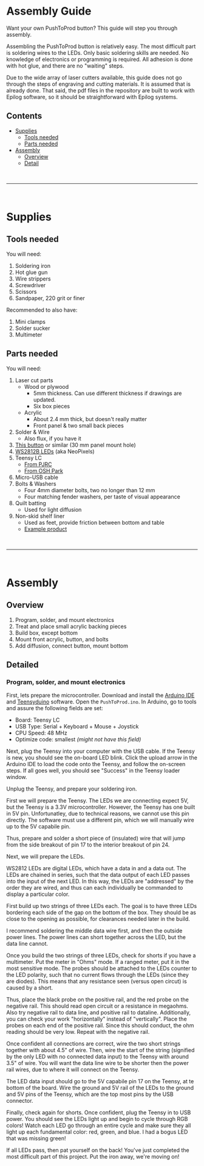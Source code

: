 # Assembly Guide

Want your own PushToProd button? This guide will step you through assembly.

Assembling the PushToProd button is relatively easy. The most difficult
part is soldering wires to the LEDs. Only basic soldering skills are needed.
No knowledge of electronics or programming is required. All adhesion is done
with hot glue, and there are no "waiting" steps.

Due to the wide array of laser cutters available, this guide does not go
through the steps of engraving and cutting materials. It is assumed that is
already done. That said, the pdf files in the repository are built to work
with Epilog software, so it should be straightforward with Epilog systems.


## Contents

* [Supplies](#supplies)
    * [Tools needed](#tools-needed)
    * [Parts needed](#parts-needed)
* [Assembly](#assembly)
    * [Overview](#overview)
    * [Detail](#detail)


<br>

---

<br>



# Supplies

## Tools needed

You will need:
1. Soldering iron
1. Hot glue gun
1. Wire strippers
1. Screwdriver
1. Scissors
1. Sandpaper, 220 grit or finer

Recommended to also have:
1. Mini clamps
1. Solder sucker
1. Multimeter

## Parts needed

You will need:
1. Laser cut parts
    * Wood or plywood
        * 5mm thickness. Can use different thickness if drawings are updated.
        * Six box pieces
    * Acrylic
        * About 2.4 mm thick, but doesn't really matter
        * Front panel & two small back pieces
1. Solder & Wire
    * Also flux, if you have it
1. [This button](https://www.amazon.com/Uxcell-a13071000ux0939-Push-Button-Switch/dp/B00EDMIYCW/) or similar (30 mm panel mount hole)
1. [WS2812B LEDs](https://www.amazon.com/BTF-LIGHTING-WS2812B-Heatsink-10mm3mm-WS2811/dp/B01DC0J3UM/) (aka NeoPixels)
1. Teensy LC
    * [From PJRC](https://www.pjrc.com/store/teensylc.html)
    * [From OSH Park](https://store.oshpark.com/products/teensy-lc)
1. Micro-USB cable
1. Bolts & Washers
    * Four 4mm diameter bolts, two no longer than 12 mm
    * Four matching fender washers, per taste of visual appearance
1. Quilt batting
    * Used for light diffusion
1. Non-skid shelf liner
    * Used as feet, provide friction between bottom and table
    * [Example product](https://www.amazon.com/Non-Skid-Drawer-Cabinet-Shelves-Non-Slip/dp/B00IXYIWC8)


<br>

---

<br>


# Assembly

## Overview

1. Program, solder, and mount electronics
1. Treat and place small acrylic backing pieces
1. Build box, except bottom
1. Mount front acrylic, button, and bolts
1. Add diffusion, connect button, mount bottom

## Detailed

### Program, solder, and mount electronics

First, lets prepare the microcontroller. Download and install the
[Arduino IDE](https://www.arduino.cc/en/Main/Software) and
[Teensyduino](https://www.pjrc.com/teensy/teensyduino.html)
software. Open the `PushToProd.ino`. In Arduino, go to tools and assure
the following fields are set:
* Board: Teensy LC
* USB Type: Serial + Keyboard + Mouse + Joystick
* CPU Speed: 48 MHz
* Optimize code: smallest *(might not have this field)*

Next, plug the Teensy into your computer with the USB cable. If the Teensy is new,
you should see the on-board LED blink. Click the upload arrow in the
Arduino IDE to load the code onto the Teensy, and follow the on-screen steps.
If all goes well, you should see "Success" in the Teensy loader window.

Unplug the Teensy, and prepare your soldering iron.

First we will prepare the Teensy. The LEDs we are connecting expect 5V, but the Teensy is
a 3.3V microcontroller. However, the Teensy has one built in 5V pin. Unfortunatley, due to
technical reasons, we cannot use this pin directly. The software must use a different pin,
which we will manually wire up to the 5V capabile pin.

Thus, prepare and solder a short piece of (insulated) wire that will jump from
the side breakout of pin 17 to the interior breakout of pin 24.

Next, we will prepare the LEDs.

WS2812 LEDs are digital LEDs, which have a data in and a data out.
The LEDs are chained in series, such that the data output of each LED
passes into the input of the next LED. In this way, the LEDs are "addressed"
by the order they are wired, and thus can each individually be commanded to
display a particular color.

First build up two strings of three LEDs each. The goal is to have three LEDs
bordering each side of the gap on the bottom of the box. They should be as close
to the opening as possible, for clearances needed later in the build.

I recommend soldering the middle data wire first, and then the outside power lines.
The power lines can short together across the LED, but the data line cannot.

Once you build the two strings of three LEDs, check for shorts if you have a multimeter.
Put the meter in "Ohms" mode. If a ranged meter, put it in the most sensitive mode.
The probes should be attached to the LEDs counter to the LED polarity, such that no current
flows through the LEDs (since they are diodes). This means that any resistance seen (versus open circut) is caused by a short.

Thus, place the black probe on the positive rail, and the red probe on the negative
rail. This should read open circuit or a resistance in megaohms. Also try negative rail
to data line, and positive rail to dataline. Additionally, you can check your work
"horizontally" instead of "vertically". Place the probes on each end of the positive
rail. Since this should conduct, the ohm reading should be very low. Repeat with the negative rail.

Once confident all connections are correct, wire the two short strings together with about
4.5" of wire. Then, wire the start of the string (signified by the only LED with no connected
data input) to the Teensy with around 3.5" of wire. You will want the data line wire to be
shorter then the power rail wires, due to where it will connect on the Teensy.

The LED data input should go to the 5V capabile pin 17 on the Teensy, at te bottom of the board.
Wire the ground and 5V rail of the LEDs to the ground and 5V pins of the Teensy, which are
the top most pins by the USB connector.

Finally, check again for shorts. Once confident, plug the Teensy in to USB power. You should
see the LEDs light up and begin to cycle through RGB colors! Watch each LED go through an
entire cycle and make sure they all light up each fundamental color: red, green, and blue.
I had a bogus LED that was missing green!

If all LEDs pass, then pat yourself on the back! You've just completed the most difficult
part of this project. Put the iron away, we're moving on!

